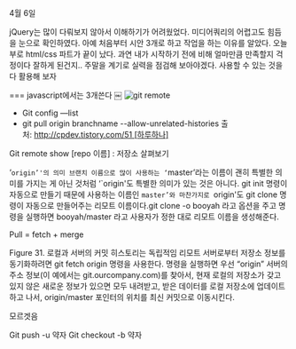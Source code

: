4월 6일

jQuery는 많이 다뤄보지 않아서 이해하기가 어려웠었다.
미디어쿼리의 어렵고도 힘듬을 눈으로 확인하였다. 아예 처음부터 시안 3개로 하고 작업을 하는 이유를 알았다.
오늘부로 html/css 파트가 끝이 났다.
과연 내가 시작하기 전에 비해 얼마만큼 만족할지 걱정이다 잘하게 된건지..
주말을 계기로 실력을 점검해 보아야겠다. 사용할 수 있는 것을 다 활용해 보자

=== javascript에서는 3개쓴다
￼
![git remote]("images/remote.png")

- Git config —list
- git pull origin branchname --allow-unrelated-histories
출처: http://cpdev.tistory.com/51 [하루하나]

Git remote show [repo 이름] : 저장소 살펴보기

‘`origin’'의 의미
브랜치 이름으로 많이 사용하는 ‘`master’라는 이름이 괜히 특별한 의미를 가지는 게 아닌 것처럼 ‘`origin'도 특별한 의미가 있는 것은 아니다. git init 명령이 자동으로 만들기 때문에 사용하는 이름인 ``master’와 마찬가지로 ``origin'도 git clone 명령이 자동으로 만들어주는 리모트 이름이다.git clone -o booyah 라고 옵션을 주고 명령을 실행하면 booyah/master 라고 사용자가 정한 대로 리모트 이름을 생성해준다.

Pull = fetch + merge

Figure 31. 로컬과 서버의 커밋 히스토리는 독립적임
리모트 서버로부터 저장소 정보를 동기화하려면 git fetch origin 명령을 사용한다. 명령을 실행하면 우선 “origin” 서버의 주소 정보(이 예에서는 git.ourcompany.com)를 찾아서, 현재 로컬의 저장소가 갖고 있지 않은 새로운 정보가 있으면 모두 내려받고, 받은 데이터를 로컬 저장소에 업데이트하고 나서, origin/master 포인터의 위치를 최신 커밋으로 이동시킨다.

모르겟음

Git push -u 약자
Git checkout -b 약자